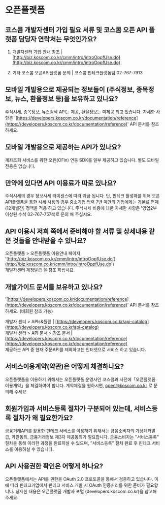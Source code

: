 # 오픈플랫폼

## 코스콤 개발자센터 가입 필요 서류 및 코스콤 오픈 API 플랫폼 담당자 연락처는 무엇인가요?

 1. 개발자센터 가입 안내 참조               \|    [http://biz.koscom.co.kr/cmm/intro/introOppfUse.do](http://biz.koscom.co.kr/cmm/intro/introOppfUse.do)

 2. 기타 코스콤 오픈API플랫폼 문의     \|    코스콤 핀테크플랫폼팀  02-767-7913

## **모바일 개발용으로 제공되는 정보들이 \(주식정보, 종목정보, 뉴스, 환율정보 등\)을 보유하고 있나요?**

 주식시세, 종목정보, 뉴스검색 API는 제공, 환율정보는 미제공 되고 있습니다. 자세한 사항은 '[https://developers.koscom.co.kr/documentation/reference](https://developers.koscom.co.kr/documentation/reference)' API 문서를 참조하세요.

## **모바일 개발용으로 제공하는 API가 있나요?**

계좌조회 서비스를 위한 오핀\(OFin\) 연동 SDK를 일부 제공하고 있습니다. 별도 모바일 전용은 없습니다.

## **만약에 있다면 API 이용료가 따로 있나요?**

주식시세의 경우 정보시세 라이센스에 따라 과금 됩니다.  단, 핀테크 활성화를 위해 오픈API플랫폼을 통한 시세 사용의 경우 중소기업 업력 7년 미만의 기업에게는 기본료 면제 \(12개월간\) 정책을 적용 하고 있습니다. 주식시세 비용에 대한 자세한 사항은  '영업2부 이상원 수석 02-767-7574\)로 문의 해 주십시요.

## **API 이용시 저희 쪽에서 준비해야 할 서류 및 상세내용 같은 것들을 안내받을 수 있나요?**

오픈플랫폼 &gt; 오픈플랫폼 이용안내 페이지 '[http://biz.koscom.co.kr/cmm/intro/introOppfUse.do'](http://biz.koscom.co.kr/cmm/intro/introOppfUse.do')    
개발자센터 계정발급 을 참조 하십시요.

## **개발가이드 문서를 보유하고 있나요?**

 '[https://developers.koscom.co.kr/documentation/reference](https://developers.koscom.co.kr/documentation/reference)' API 문서를 참조하세요. \(비회원 참조 가능\)

개발자 센터 &gt; APIs&플랜                   \| [https://developers.koscom.co.kr/api-catalog](https://developers.koscom.co.kr/api-catalog)  
개발사 센터 &gt; API 문서 &gt; 참조 문서 \| [https://developers.koscom.co.kr/documentation/reference](https://developers.koscom.co.kr/documentation/reference)   
제공하는 API 중 현재 주문API를 제외하고는 인터넷으로 서비스 하고 있습니다.

## 서비스이용계약\(약관\)은 어떻게 체결하나요?

오픈플랫폼을 이용하기 위해서는 오픈플랫폼 운영사인 코스콤과 사전에「오픈플랫폼 이용계약」을 체결하여야 합니다. 계약체결을 원하시면, open@koscom.co.kr 로 문의해 주세요.

## 회원가입과 서비스등록 절차가 구분되어 있는데, 서비스등록 절차가 왜 필요한가요?

금융거래API를 활용한 핀테크 서비스를 이용하기 위해서는 금융소비자의 가상계좌발급, 약관동의, 금융거래정보 제3자 제공동의가 필요합니다. 금융소비자는 "서비스등록" 절차을 통해 이러한 과정을 완료하실 수 있으며, "서비스등록" 절차 완료 후 핀테크 서비스를 이용하실 수 있습니다.

## API 사용권한 확인은 어떻게 하나요?

오픈플랫폼에서는 API를 권한을 OAuth 2.0 프로토콜을 통해서 검증하고 있습니다. 이에 따라 핀테크기업에서 핀테크 서비스 개발 시 OAuth 인증처리를 위한 준비가 필요합니다. 상세한 내용은 오픈플랫폼 개발자 포털 \(developers.koscom.co.kr\)을 참고해 주세요.

